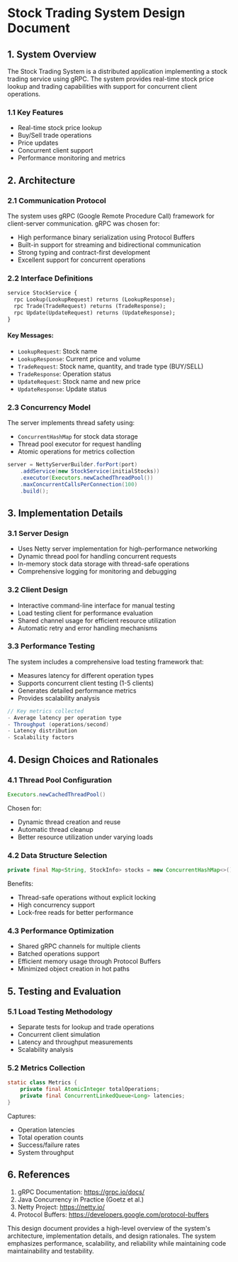 # Stock Trading System Design Document

## 1. System Overview

The Stock Trading System is a distributed application implementing a stock trading service using gRPC. The system provides real-time stock price lookup and trading capabilities with support for concurrent client operations.

### 1.1 Key Features
- Real-time stock price lookup
- Buy/Sell trade operations
- Price updates
- Concurrent client support
- Performance monitoring and metrics

## 2. Architecture

### 2.1 Communication Protocol
The system uses gRPC (Google Remote Procedure Call) framework for client-server communication. gRPC was chosen for:
- High performance binary serialization using Protocol Buffers
- Built-in support for streaming and bidirectional communication
- Strong typing and contract-first development
- Excellent support for concurrent operations

### 2.2 Interface Definitions

```protobuf
service StockService {
  rpc Lookup(LookupRequest) returns (LookupResponse);
  rpc Trade(TradeRequest) returns (TradeResponse);
  rpc Update(UpdateRequest) returns (UpdateResponse);
}
```

#### Key Messages:
- `LookupRequest`: Stock name
- `LookupResponse`: Current price and volume
- `TradeRequest`: Stock name, quantity, and trade type (BUY/SELL)
- `TradeResponse`: Operation status
- `UpdateRequest`: Stock name and new price
- `UpdateResponse`: Update status

### 2.3 Concurrency Model

The server implements thread safety using:
- `ConcurrentHashMap` for stock data storage
- Thread pool executor for request handling
- Atomic operations for metrics collection

```java
server = NettyServerBuilder.forPort(port)
    .addService(new StockService(initialStocks))
    .executor(Executors.newCachedThreadPool())
    .maxConcurrentCallsPerConnection(100)
    .build();
```

## 3. Implementation Details

### 3.1 Server Design
- Uses Netty server implementation for high-performance networking
- Dynamic thread pool for handling concurrent requests
- In-memory stock data storage with thread-safe operations
- Comprehensive logging for monitoring and debugging

### 3.2 Client Design
- Interactive command-line interface for manual testing
- Load testing client for performance evaluation
- Shared channel usage for efficient resource utilization
- Automatic retry and error handling mechanisms

### 3.3 Performance Testing
The system includes a comprehensive load testing framework that:
- Measures latency for different operation types
- Supports concurrent client testing (1-5 clients)
- Generates detailed performance metrics
- Provides scalability analysis

```java
// Key metrics collected
- Average latency per operation type
- Throughput (operations/second)
- Latency distribution
- Scalability factors
```

## 4. Design Choices and Rationales

### 4.1 Thread Pool Configuration
```java
Executors.newCachedThreadPool()
```
Chosen for:
- Dynamic thread creation and reuse
- Automatic thread cleanup
- Better resource utilization under varying loads

### 4.2 Data Structure Selection
```java
private final Map<String, StockInfo> stocks = new ConcurrentHashMap<>();
```
Benefits:
- Thread-safe operations without explicit locking
- High concurrency support
- Lock-free reads for better performance

### 4.3 Performance Optimization
- Shared gRPC channels for multiple clients
- Batched operations support
- Efficient memory usage through Protocol Buffers
- Minimized object creation in hot paths

## 5. Testing and Evaluation

### 5.1 Load Testing Methodology
- Separate tests for lookup and trade operations
- Concurrent client simulation
- Latency and throughput measurements
- Scalability analysis

### 5.2 Metrics Collection
```java
static class Metrics {
    private final AtomicInteger totalOperations;
    private final ConcurrentLinkedQueue<Long> latencies;
}
```
Captures:
- Operation latencies
- Total operation counts
- Success/failure rates
- System throughput

## 6. References

1. gRPC Documentation: https://grpc.io/docs/
2. Java Concurrency in Practice (Goetz et al.)
3. Netty Project: https://netty.io/
4. Protocol Buffers: https://developers.google.com/protocol-buffers

This design document provides a high-level overview of the system's architecture, implementation details, and design rationales. The system emphasizes performance, scalability, and reliability while maintaining code maintainability and testability.